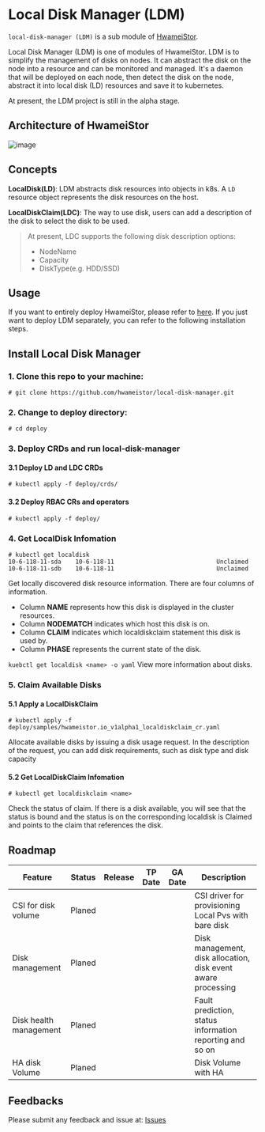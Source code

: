 # Local Disk Manager (LDM)

`local-disk-manager (LDM)` is a sub module of [HwameiStor](https://github.com/hwameistor/helm-charts). 

Local Disk Manager (LDM) is one of modules of HwameiStor. LDM is to simplify the management of disks on nodes. It can abstract the disk on the node into a resource and can be monitored and managed. It's a daemon that will be deployed on each node, then detect the disk on the node, abstract it into local disk (LD) resources and save it to kubernetes.

At present, the LDM project is still in the alpha stage.

## Architecture of HwameiStor

![image](https://github.com/hwameistor/local-disk-manager/blob/main/doc/design/HwameiStor-arch.png)

## Concepts

**LocalDisk(LD)**: LDM abstracts disk resources into objects in k8s. A `LD` resource object represents the disk resources on the host.

**LocalDiskClaim(LDC)**: The way to use disk, users can add a description of the disk to select the disk to be used.
> At present, LDC supports the following disk description options:
> - NodeName
> - Capacity
> - DiskType(e.g. HDD/SSD)

## Usage
If you want to entirely deploy HwameiStor, please refer to [here](https://github.com/hwameistor/helm-charts). If you just want to deploy LDM separately, you can refer to the following installation steps.

## Install Local Disk Manager

### 1. Clone this repo to your machine:
```
# git clone https://github.com/hwameistor/local-disk-manager.git
```

### 2. Change to deploy directory:
```
# cd deploy
```

### 3. Deploy CRDs and run local-disk-manager

#### 3.1 Deploy LD and LDC CRDs
```
# kubectl apply -f deploy/crds/
```

#### 3.2 Deploy RBAC CRs and operators
```
# kubectl apply -f deploy/
```

### 4. Get LocalDisk Infomation
```
# kubectl get localdisk
10-6-118-11-sda    10-6-118-11                             Unclaimed
10-6-118-11-sdb    10-6-118-11                             Unclaimed
``` 
Get locally discovered disk resource information. There are four columns of information. 
- Column **NAME** represents how this disk is displayed in the cluster resources. 
- Column **NODEMATCH** indicates which host this disk is on. 
- Column **CLAIM** indicates which localdiskclaim statement this disk is used by. 
- Column **PHASE** represents the current state of the disk.

`kuebctl get localdisk <name> -o yaml` View more information about disks.

### 5. Claim Available Disks

#### 5.1 Apply a LocalDiskClaim
```
# kubectl apply -f deploy/samples/hwameistor.io_v1alpha1_localdiskclaim_cr.yaml
```
Allocate available disks by issuing a disk usage request. In the description of the request, you can add disk requirements, such as disk type and disk capacity

#### 5.2 Get LocalDiskClaim Infomation
```
# kubectl get localdiskclaim <name>
```
Check the status of claim. If there is a disk available, you will see that the status is bound and the status is on the corresponding localdisk is Claimed and points to the claim that references the disk.

## Roadmap

| Feature                   | Status | Release | TP Date | GA Date | Description                                                  |
| ------------------------- | ------ | ------- | ------- | ------- | ------------------------------------------------------------ |
| CSI for disk volume       | Planed |         |         |         | CSI driver for provisioning Local Pvs with bare disk         |
| Disk management           | Planed |         |         |         | Disk management, disk allocation, disk event aware processing|
| Disk health management    | Planed |         |         |         | Fault prediction, status information reporting and so on     |
| HA disk Volume            | Planed |         |         |         | Disk Volume with HA                                          |                                      

## Feedbacks
Please submit any feedback and issue at: [Issues](https://github.com/hwameistor/local-disk-manager/issues)
